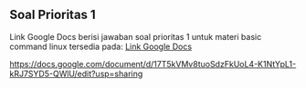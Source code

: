 ## Soal Prioritas 1
Link Google Docs berisi jawaban soal prioritas 1 untuk materi basic command linux tersedia pada: [Link Google Docs ](https://docs.google.com/document/d/17T5kVMv8tuoSdzFkUoL4-K1NtYpL1-kRJ7SYD5-QWlU/edit?usp=sharing)

https://docs.google.com/document/d/17T5kVMv8tuoSdzFkUoL4-K1NtYpL1-kRJ7SYD5-QWlU/edit?usp=sharing